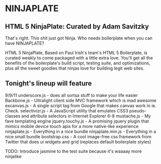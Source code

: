 NINJAPLATE
==========

HTML 5 NinjaPlate: Curated by Adam Savitzky
-------------------------------------------
That's right. This shit just got Ninja. Who needs boilerplate when you can have NINJAPLATE?

HTML 5 NinjaPlate, Based on Paul Irish's team's HTML 5 Boilerplate, is curated weekly to come packaged with a little extra love. You'll get all the benefits of the boilerplate's build script, testing suite, and optimizations, plus all the sweet goodies that ninjas love for building legit web sites.

Tonight's lineup will feature
-----------------------------

9/9/11
underscore.js - does all sortsa stuff to make your life easier
Backbone.js - Ultralight client side MVC framework which is mad awesome
excanvas.js - A single script tag from Google that makes canvas work in ie. Check.
selectivizr.js - A JavaScript utility that emulates CSS3 pseudo-classes and attribute selectors in Internet Explorer 6-8
mustache.js - My fave templating engine
jquery.touchy.js - A promising jquery plugin that mimics mobile device touch apis for a more native-like experience
ninjaplate.js - Everything in a nice bundle
ninjaplate.min.js - Everything in a nice small bundle
bootstrap.css - A cool image-free css framework from Twitter that does ui widgets and grid (replaces default boilerplate styles)

TODO: Introduce jasmine to the test suite because it's waaaay more ninjalike